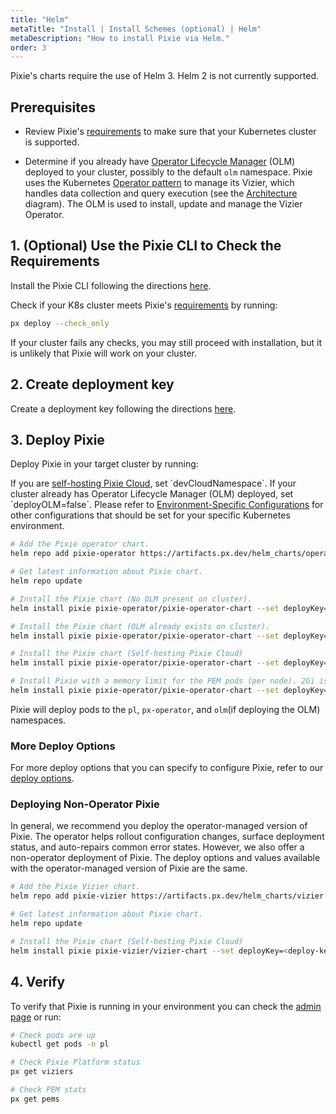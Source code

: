 ```yaml
---
title: "Helm"
metaTitle: "Install | Install Schemes (optional) | Helm"
metaDescription: "How to install Pixie via Helm."
order: 3
---
```


<Alert variant="outlined" severity="warning">
  Pixie's charts require the use of Helm 3. Helm 2 is not currently supported.
</Alert>

## Prerequisites

- Review Pixie's [requirements](/installing-pixie/requirements) to make sure that your Kubernetes cluster is supported.

- Determine if you already have [Operator Lifecycle Manager](https://docs.openshift.com/container-platform/4.5/operators/understanding/olm/olm-understanding-olm.html) (OLM) deployed to your cluster, possibly to the default `olm` namespace. Pixie uses the Kubernetes [Operator pattern](https://kubernetes.io/docs/concepts/extend-kubernetes/operator/) to manage its Vizier, which handles data collection and query execution (see the [Architecture](/about-pixie/what-is-pixie/#architecture) diagram). The OLM is used to install, update and manage the Vizier Operator.

## 1. (Optional) Use the Pixie CLI to Check the Requirements

Install the Pixie CLI following the directions [here](/installing-pixie/install-schemes/cli/).

Check if your K8s cluster meets Pixie's [requirements](/installing-pixie/requirements) by running:

```bash
px deploy --check_only
```

If your cluster fails any checks, you may still proceed with installation, but it is unlikely that Pixie will work on your cluster.

## 2. Create deployment key

Create a deployment key following the directions [here](/reference/admin/deploy-keys/#create-a-deploy-key).

## 3. Deploy Pixie

Deploy Pixie in your target cluster by running:

<Alert variant="outlined" severity="info">
  If you are <a href="/installing-pixie/install-guides/self-hosted-pixie/">self-hosting Pixie Cloud</a>, set `devCloudNamespace`.
</Alert>

<Alert variant="outlined" severity="info">
  If your cluster already has Operator Lifecycle Manager (OLM) deployed, set `deployOLM=false`.
</Alert>

<Alert variant="outlined" severity="info">
  Please refer to <a href="/reference/admin/environment-configs">Environment-Specific Configurations</a> for other configurations that should be set for your specific Kubernetes environment.
</Alert>

```bash
# Add the Pixie operator chart.
helm repo add pixie-operator https://artifacts.px.dev/helm_charts/operator

# Get latest information about Pixie chart.
helm repo update

# Install the Pixie chart (No OLM present on cluster).
helm install pixie pixie-operator/pixie-operator-chart --set deployKey=<deploy-key-goes-here> --set clusterName=<cluster-name> --namespace pl --create-namespace

# Install the Pixie chart (OLM already exists on cluster).
helm install pixie pixie-operator/pixie-operator-chart --set deployKey=<deploy-key-goes-here> --set clusterName=<cluster-name> --namespace pl --create-namespace --set deployOLM=false

# Install the Pixie chart (Self-hosting Pixie Cloud)
helm install pixie pixie-operator/pixie-operator-chart --set deployKey=<deploy-key-goes-here> --set clusterName=<cluster-name> --namespace pl --create-namespace --set devCloudNamespace=plc

# Install Pixie with a memory limit for the PEM pods (per node). 2Gi is the default, 1Gi is the minimum recommended.
helm install pixie pixie-operator/pixie-operator-chart --set deployKey=<deploy-key-goes-here> --set clusterName=<cluster-name> --namespace pl --create-namespace --set deployOLM=false --set pemMemoryLimit=1Gi
```

Pixie will deploy pods to the `pl`, `px-operator`, and `olm`(if deploying the OLM) namespaces.

### More Deploy Options

For more deploy options that you can specify to configure Pixie, refer to our [deploy options](/reference/admin/deploy-options).

### Deploying Non-Operator Pixie

In general, we recommend you deploy the operator-managed version of Pixie. The operator helps rollout configuration changes, surface deployment status, and auto-repairs common error states. However, we also offer a non-operator deployment of Pixie. The deploy options and values available with the operator-managed version of Pixie are the same.

```bash
# Add the Pixie Vizier chart.
helm repo add pixie-vizier https://artifacts.px.dev/helm_charts/vizier

# Get latest information about Pixie chart.
helm repo update

# Install the Pixie chart (Self-hosting Pixie Cloud)
helm install pixie pixie-vizier/vizier-chart --set deployKey=<deploy-key-goes-here> --set clusterName=<cluster-name> --namespace pl --create-namespace --set devCloudNamespace=plc
```

## 4. Verify

To verify that Pixie is running in your environment you can check the [admin page](https://work.withpixie.ai/admin) or run:

```bash
# Check pods are up
kubectl get pods -n pl

# Check Pixie Platform status
px get viziers

# Check PEM stats
px get pems
```
